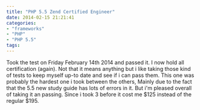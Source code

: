 ```yaml
---
title: "PHP 5.5 Zend Certified Engineer"
date: 2014-02-15 21:21:41
categories: 
- "frameworks"
- "PHP"
- "PHP 5.5"
tags: 
---
```


Took the test on Friday February 14th 2014 and passed it. I now hold all certification (again). Not that it means anything but i like taking those kind of tests to keep myself up-to date and see if i can pass them. This one was probably the hardest one i took between the others, Mainly due to the fact that the 5.5 new study guide has lots of errors in it. But i'm pleased overall of taking it an passing. Since i took 3 before it cost me $125 instead of the regular $195.

&nbsp;
